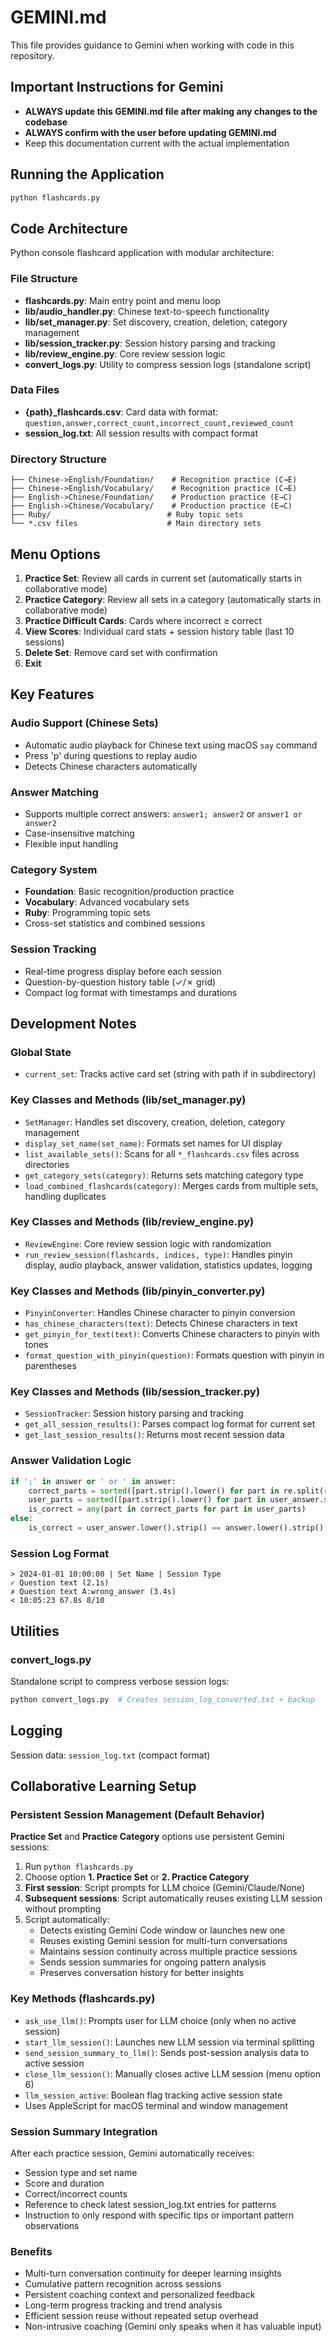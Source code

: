 # GEMINI.md

This file provides guidance to Gemini when working with code in this repository.

## Important Instructions for Gemini
- **ALWAYS update this GEMINI.md file after making any changes to the codebase**
- **ALWAYS confirm with the user before updating GEMINI.md**
- Keep this documentation current with the actual implementation

## Running the Application

```bash
python flashcards.py
```

## Code Architecture

Python console flashcard application with modular architecture:

### File Structure
- **flashcards.py**: Main entry point and menu loop
- **lib/audio_handler.py**: Chinese text-to-speech functionality  
- **lib/set_manager.py**: Set discovery, creation, deletion, category management
- **lib/session_tracker.py**: Session history parsing and tracking
- **lib/review_engine.py**: Core review session logic
- **convert_logs.py**: Utility to compress session logs (standalone script)

### Data Files
- **{path}_flashcards.csv**: Card data with format: `question,answer,correct_count,incorrect_count,reviewed_count`
- **session_log.txt**: All session results with compact format

### Directory Structure
```
├── Chinese->English/Foundation/    # Recognition practice (C→E)
├── Chinese->English/Vocabulary/    # Recognition practice (C→E)  
├── English->Chinese/Foundation/    # Production practice (E→C)
├── English->Chinese/Vocabulary/    # Production practice (E→C)
├── Ruby/                          # Ruby topic sets
└── *.csv files                    # Main directory sets
```

## Menu Options

1. **Practice Set**: Review all cards in current set (automatically starts in collaborative mode)
2. **Practice Category**: Review all sets in a category (automatically starts in collaborative mode)
3. **Practice Difficult Cards**: Cards where incorrect ≥ correct
4. **View Scores**: Individual card stats + session history table (last 10 sessions)
5. **Delete Set**: Remove card set with confirmation
6. **Exit**

## Key Features

### Audio Support (Chinese Sets)
- Automatic audio playback for Chinese text using macOS `say` command
- Press 'p' during questions to replay audio
- Detects Chinese characters automatically

### Answer Matching
- Supports multiple correct answers: `answer1; answer2` or `answer1 or answer2`
- Case-insensitive matching
- Flexible input handling

### Category System
- **Foundation**: Basic recognition/production practice
- **Vocabulary**: Advanced vocabulary sets  
- **Ruby**: Programming topic sets
- Cross-set statistics and combined sessions

### Session Tracking
- Real-time progress display before each session
- Question-by-question history table (✓/✗ grid)
- Compact log format with timestamps and durations

## Development Notes

### Global State
- `current_set`: Tracks active card set (string with path if in subdirectory)

### Key Classes and Methods (lib/set_manager.py)
- `SetManager`: Handles set discovery, creation, deletion, category management
- `display_set_name(set_name)`: Formats set names for UI display
- `list_available_sets()`: Scans for all `*_flashcards.csv` files across directories
- `get_category_sets(category)`: Returns sets matching category type
- `load_combined_flashcards(category)`: Merges cards from multiple sets, handling duplicates

### Key Classes and Methods (lib/review_engine.py)  
- `ReviewEngine`: Core review session logic with randomization
- `run_review_session(flashcards, indices, type)`: Handles pinyin display, audio playback, answer validation, statistics updates, logging

### Key Classes and Methods (lib/pinyin_converter.py)
- `PinyinConverter`: Handles Chinese character to pinyin conversion
- `has_chinese_characters(text)`: Detects Chinese characters in text
- `get_pinyin_for_text(text)`: Converts Chinese characters to pinyin with tones
- `format_question_with_pinyin(question)`: Formats question with pinyin in parentheses

### Key Classes and Methods (lib/session_tracker.py)
- `SessionTracker`: Session history parsing and tracking
- `get_all_session_results()`: Parses compact log format for current set
- `get_last_session_results()`: Returns most recent session data

### Answer Validation Logic
```python
if ';' in answer or ' or ' in answer:
    correct_parts = sorted([part.strip().lower() for part in re.split(r'[;]| or ', answer)])
    user_parts = sorted([part.strip().lower() for part in user_answer.split(' or ')])
    is_correct = any(part in correct_parts for part in user_parts)
else:
    is_correct = user_answer.lower().strip() == answer.lower().strip()
```

### Session Log Format
```
> 2024-01-01 10:00:00 | Set Name | Session Type
✓ Question text (2.1s)
✗ Question text A:wrong_answer (3.4s)  
< 10:05:23 67.8s 8/10
```

## Utilities

### convert_logs.py
Standalone script to compress verbose session logs:
```bash
python convert_logs.py  # Creates session_log_converted.txt + backup
```

## Logging

Session data: `session_log.txt` (compact format)

## Collaborative Learning Setup

### Persistent Session Management (Default Behavior)
**Practice Set** and **Practice Category** options use persistent Gemini sessions:
1. Run `python flashcards.py`
2. Choose option **1. Practice Set** or **2. Practice Category**
3. **First session**: Script prompts for LLM choice (Gemini/Claude/None)
4. **Subsequent sessions**: Script automatically reuses existing LLM session without prompting
5. Script automatically:
   - Detects existing Gemini Code window or launches new one
   - Reuses existing Gemini session for multi-turn conversations
   - Maintains session continuity across multiple practice sessions
   - Sends session summaries for ongoing pattern analysis
   - Preserves conversation history for better insights

### Key Methods (flashcards.py)
- `ask_use_llm()`: Prompts user for LLM choice (only when no active session)
- `start_llm_session()`: Launches new LLM session via terminal splitting
- `send_session_summary_to_llm()`: Sends post-session analysis data to active session
- `close_llm_session()`: Manually closes active LLM session (menu option 6)
- `llm_session_active`: Boolean flag tracking active session state
- Uses AppleScript for macOS terminal and window management

### Session Summary Integration
After each practice session, Gemini automatically receives:
- Session type and set name
- Score and duration
- Correct/incorrect counts
- Reference to check latest session_log.txt entries for patterns
- Instruction to only respond with specific tips or important pattern observations

### Benefits
- Multi-turn conversation continuity for deeper learning insights
- Cumulative pattern recognition across sessions
- Persistent coaching context and personalized feedback
- Long-term progress tracking and trend analysis
- Efficient session reuse without repeated setup overhead
- Non-intrusive coaching (Gemini only speaks when it has valuable input)